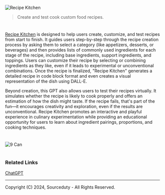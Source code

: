 ![Recipe Kitchen](https://github.com/user-attachments/assets/efe31399-0aeb-44ea-b7e7-5656e04c3dd9)

> Create and test cook custom food recipes.
#

[Recipe Kitchen](https://chatgpt.com/g/g-YzeT6O6jD-recipe-kitchen) is designed to help users create, customize, and test recipes from start to finish. It guides users step-by-step through the recipe creation process by asking them to select a category (like appetizers, desserts, or beverages) and then provides lists of commonly used ingredients for each stage of the recipe, including base ingredients, support ingredients, and toppings. Users can customize their recipe by selecting or combining ingredients as they like, even if it leads to experimental or unconventional combinations. Once the recipe is finalized, "Recipe Kitchen" generates a detailed recipe in code block format and even creates a visual representation of the dish using DALL-E.

Beyond creation, this GPT also allows users to test their recipes virtually. It simulates whether the recipe is likely to cook properly and offers an estimation of how the dish might taste. If the recipe fails, that's part of the fun—it encourages creativity and exploration, even if the results are unconventional. Recipe Kitchen promotes an interactive and playful experience in culinary experimentation while providing an educational opportunity for users to learn about ingredient pairings, proportions, and cooking techniques.

#
![9 Can](https://github.com/user-attachments/assets/2297ffd7-8c28-43e0-83b9-42ec0111387e)

#
### Related Links

[ChatGPT](https://github.com/sourceduty/ChatGPT)

***
Copyright (C) 2024, Sourceduty - All Rights Reserved.
